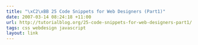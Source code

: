 ```yaml
---
title: "\xC2\xBB 25 Code Snippets for Web Designers (Part1)"
date: 2007-03-14 08:24:18 +11:00
url: http://tutorialblog.org/25-code-snippets-for-web-designers-part1/
tags: css webdesign javascript
layout: link
---
```

